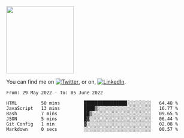 <!-- ![visitors](https://visitor-badge.glitch.me/badge?page_id=page.id) -->

<img height="180em" src="https://github-readme-stats.vercel.app/api?username=alihernandez&show_icons=true&hide_border=true&&count_private=true&include_all_commits=true" />

<!-- Actual text -->

You can find me on [![Twitter][1.2]][1], or on, [![LinkedIn][2.2]][2].

<!-- Icons -->

[1.2]: http://i.imgur.com/wWzX9uB.png (twitter icon without padding)
[2.2]: https://raw.githubusercontent.com/MartinHeinz/MartinHeinz/master/linkedin-3-16.png (LinkedIn icon without padding)

<!-- Links to your social media accounts -->

[1]: https://twitter.com/phantomramen
[2]: https://www.linkedin.com/in/ali-hernandez-96b1b71a9/

<!--START_SECTION:waka-->

```text
From: 29 May 2022 - To: 05 June 2022

HTML         50 mins         ████████████████░░░░░░░░░   64.48 %
JavaScript   13 mins         ████▒░░░░░░░░░░░░░░░░░░░░   16.77 %
Bash         7 mins          ██▒░░░░░░░░░░░░░░░░░░░░░░   09.65 %
JSON         5 mins          █▓░░░░░░░░░░░░░░░░░░░░░░░   06.44 %
Git Config   1 min           ▓░░░░░░░░░░░░░░░░░░░░░░░░   02.08 %
Markdown     0 secs          ░░░░░░░░░░░░░░░░░░░░░░░░░   00.57 %
```

<!--END_SECTION:waka-->
